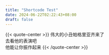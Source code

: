 ```yaml
---
title: "Shortcode Test"
date: 2024-06-22T02:22:43+08:00
draft: false
---
```


{{< quote-center >}}
伟大的小丑帕格里亚齐来了<br/>去看他的表演吧<br/>他能让你振作起来
{{< /quote-center >}}



